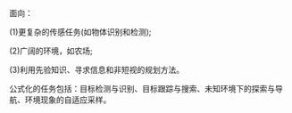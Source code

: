 面向：

(1)更复杂的传感任务(如物体识别和检测);

(2)广阔的环境，如农场;

(3)利用先验知识、寻求信息和非短视的规划方法。



公式化的任务包括：目标检测与识别、目标跟踪与搜索、未知环境下的探索与导航、环境现象的自适应采样。





